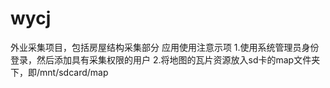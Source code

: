 # wycj
外业采集项目，包括房屋结构采集部分
应用使用注意示项
1.使用系统管理员身份登录，然后添加具有采集权限的用户
2.将地图的瓦片资源放入sd卡的map文件夹下，即/mnt/sdcard/map

